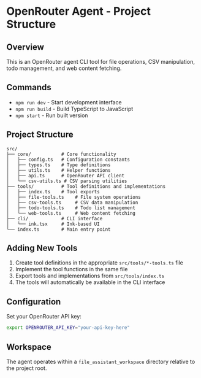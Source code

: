# OpenRouter Agent - Project Structure

## Overview
This is an OpenRouter agent CLI tool for file operations, CSV manipulation, todo management, and web content fetching.

## Commands
- `npm run dev` - Start development interface
- `npm run build` - Build TypeScript to JavaScript
- `npm start` - Run built version

## Project Structure

```
src/
├── core/           # Core functionality
│   ├── config.ts   # Configuration constants
│   ├── types.ts    # Type definitions  
│   ├── utils.ts    # Helper functions
│   ├── api.ts      # OpenRouter API client
│   └── csv-utils.ts # CSV parsing utilities
├── tools/          # Tool definitions and implementations
│   ├── index.ts    # Tool exports
│   ├── file-tools.ts    # File system operations
│   ├── csv-tools.ts     # CSV data manipulation
│   ├── todo-tools.ts    # Todo list management
│   └── web-tools.ts     # Web content fetching
├── cli/            # CLI interface
│   └── ink.tsx     # Ink-based UI
└── index.ts        # Main entry point
```

## Adding New Tools

1. Create tool definitions in the appropriate `src/tools/*-tools.ts` file
2. Implement the tool functions in the same file  
3. Export tools and implementations from `src/tools/index.ts`
4. The tools will automatically be available in the CLI interface

## Configuration

Set your OpenRouter API key:
```bash
export OPENROUTER_API_KEY="your-api-key-here"
```

## Workspace

The agent operates within a `file_assistant_workspace` directory relative to the project root.